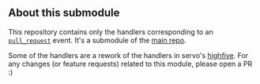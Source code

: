 ## About this submodule

This repository contains only the handlers corresponding to an [`pull_request`](https://developer.github.com/v3/activity/events/types/#pullrequestevent) event. It's a submodule of the [main repo](https://github.com/servo-highfive/hooker).

Some of the handlers are a rework of the handlers in servo's [highfive](https://github.com/servo/highfive/tree/master/handlers). For any changes (or feature requests) related to this module, please open a PR :)
